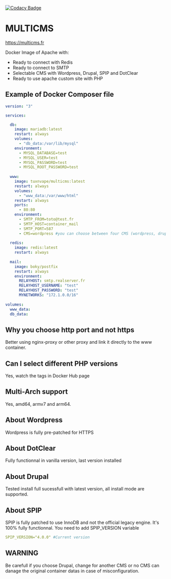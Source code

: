 [![Codacy Badge](https://app.codacy.com/project/badge/Grade/791f93e09af4456f85605a74cbdbafe6)](https://www.codacy.com/gh/Elrondo46/apache-php/dashboard?utm_source=github.com&amp;utm_medium=referral&amp;utm_content=Elrondo46/apache-php&amp;utm_campaign=Badge_Grade)

# MULTICMS

https://multicms.fr

Docker Image of Apache with: 

-   Ready to connect with Redis
-   Ready to connect to SMTP
-   Selectable CMS with Wordpress, Drupal, SPIP and DotClear 
-   Ready to use apache custom site with PHP

## Example of Docker Composer file

```yaml
version: "3"

services:

  db:
    image: mariadb:latest
    restart: always
    volumes:
      - "db_data:/var/lib/mysql"
    environment:
      - MYSQL_DATABASE=test
      - MYSQL_USER=test
      - MYSQL_PASSWORD=test
      - MYSQL_ROOT_PASSWORD=test
  
  www:
    image: tuxnvape/multicms:latest
    restart: always
    volumes:
      - "www_data:/var/www/html"
    restart: always
    ports:
      - 80:80
    environment:
      - SMTP_FROM=toto@test.fr
      - SMTP_HOST=container_mail
      - SMTP_PORT=587
      - CMS=wordpress #you can choose between four CMS (wordpress, drupal, SPIP or DotClear)
  
  redis:
    image: redis:latest
    restart: always
  
  mail:
    image: boky/postfix
    restart: always
    environment:
      RELAYHOST: smtp.realserver.fr
      RELAYHOST_USERNAME: "test"
      RELAYHOST_PASSWORD: "test"
      MYNETWORKS: "172.1.0.0/16"
      
volumes:
  www_data:
  db_data:
```

## Why you choose http port and not https
Better using nginx-proxy or other proxy and link it directly to the www container.

## Can I select different PHP versions
Yes, watch the tags in Docker Hub page

## Multi-Arch support
Yes, amd64, armv7 and arm64.

## About Wordpress
Wordpress is fully pre-patched for HTTPS

## About DotClear
Fully functionnal in vanilla version, last version installed

## About Drupal
Tested install full sucessfull with latest version, all install mode are supported.

## About SPIP
SPIP is fully patched to use InnoDB and not the official legacy engine. It's 100% fully functionnal.
You need to add SPIP_VERSION variable
```yaml
SPIP_VERSION="4.0.0" #Current version
```
## WARNING
Be carefull if you choose Drupal, change for another CMS or no CMS can danage the original container datas in case of misconfiguration.
